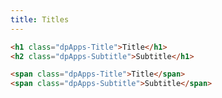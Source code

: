 ```yaml
---
title: Titles
---
```


```html @preview
<h1 class="dpApps-Title">Title</h1>
<h2 class="dpApps-Subtitle">Subtitle</h1>
```

```html @preview
<span class="dpApps-Title">Title</span>
<span class="dpApps-Subtitle">Subtitle</span>
```
